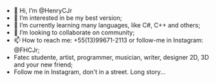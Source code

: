 - 👋 Hi, I’m @HenryCJr
- 👀 I’m interested in be my best version;
- 🌱 I’m currently learning many languages, like C#, C++ and others;
- 💞️ I’m looking to collaborate on community;
- 📫 How to reach me: +55(13)99671-2113 or follow-me in Instagram: @FHCJr;
- Fatec studente, artist, programmer, musician, writer, designer 2D, 3D and your new friend;
- Follow me in Instagram, don't in a street. Long story...
